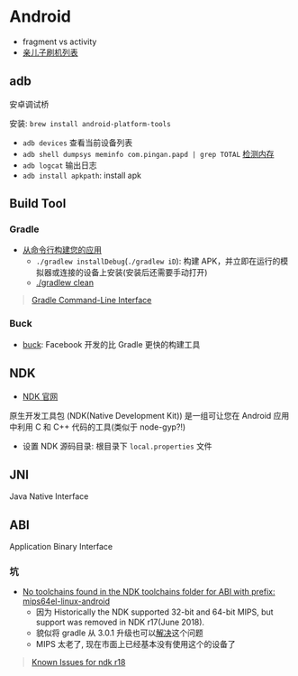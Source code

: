 # Android

* fragment vs activity
* [亲儿子刷机列表](https://developers.google.com/android/images)

## adb

安卓调试桥

安装: `brew install android-platform-tools`

* `adb devices` 查看当前设备列表
* `adb shell dumpsys meminfo com.pingan.papd | grep TOTAL` [检测内存](https://developer.android.com/studio/command-line/dumpsys?hl=zh-cn)
* `adb logcat` 输出日志
* `adb install apkpath`: install apk

## Build Tool

### Gradle

* [从命令行构建您的应用](https://developer.android.com/studio/build/building-cmdline?hl=zh-CN)
  * `./gradlew installDebug`(`./gradlew iD`): 构建 APK，并立即在运行的模拟器或连接的设备上安装(安装后还需要手动打开)
  * [./gradlew clean](https://docs.gradle.org/current/userguide/command_line_interface.html#cleaning_outputs)

> [Gradle Command-Line Interface](https://docs.gradle.org/current/userguide/command_line_interface.html)

### Buck

* [buck](https://github.com/facebook/buck): Facebook 开发的比 Gradle 更快的构建工具

## NDK

* [NDK 官网](https://developer.android.com/ndk/)

原生开发工具包 (NDK(Native Development Kit)) 是一组可让您在 Android 应用中利用 C 和 C++ 代码的工具(类似于 node-gyp?!)

* 设置 NDK 源码目录: 根目录下 `local.properties` 文件

## JNI

Java Native Interface

## ABI

Application Binary Interface

### 坑

* [No toolchains found in the NDK toolchains folder for ABI with prefix: mips64el-linux-android](https://www.jianshu.com/p/fd3d49c7f1f8)
  * 因为 Historically the NDK supported 32-bit and 64-bit MIPS, but support was removed in NDK r17(June 2018).
  * 貌似将 gradle 从 3.0.1 升级也可以[解决](https://github.com/flutter/flutter/issues/22031#issuecomment-429307598)这个问题
  * MIPS 太老了, 现在市面上已经基本没有使用这个的设备了
  
> [Known Issues for ndk r18](https://android.googlesource.com/platform/ndk/+/ndk-release-r18/CHANGELOG.md#known-issues)
